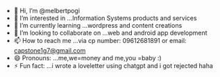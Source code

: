 - 👋 Hi, I’m @melbertpogi
- 👀 I’m interested in ...Information Systems products and services
- 🌱 I’m currently learning ...wordpress and content creations
- 💞️ I’m looking to collaborate on ...web and android app development
- 📫 How to reach me ...via cp number: 09612681891 or email: capstone1g7@gmail.com
- 😄 Pronouns: ...me,we=money and me,you =baby :)
- ⚡ Fun fact: ...i wrote a loveletter using chatgpt and i got rejected haha

<!---
melbertpogi/melbertpogi is a ✨ special ✨ repository because its `README.md` (this file) appears on your GitHub profile.
You can click the Preview link to take a look at your changes.
--->
